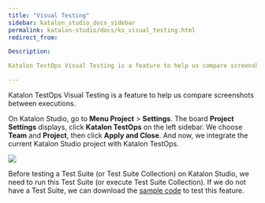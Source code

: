 ```yaml
---
title: "Visual Testing" 
sidebar: katalon_studio_docs_sidebar
permalink: katalon-studio/docs/ks_visual_testing.html 
redirect_from:

Description: 

Katalon TestOps Visual Testing is a feature to help us compare screenshots between executions.

---
```


Katalon TestOps Visual Testing is a feature to help us compare screenshots between executions.

On Katalon Studio, go to **Menu Project** > **Settings**. The board **Project Settings** displays, click **Katalon TestOps** on the left sidebar. We choose **Team** and **Project**, then click **Apply and Close**. And now, we integrate the current Katalon Studio project with Katalon TestOps.

![](https://github.com/katalon-studio/docs-images/raw/master/katalon-studio/docs/ks_visual_testing/ks_project_setting_kt.png)

Before testing a Test Suite (or Test Suite Collection) on Katalon Studio, we need to run this Test Suite (or execute Test Suite Collection). If we do not have a Test Suite, we can download the [sample code](https://github.com/katalon-studio-samples/visual-testing-sample) to test this feature.





